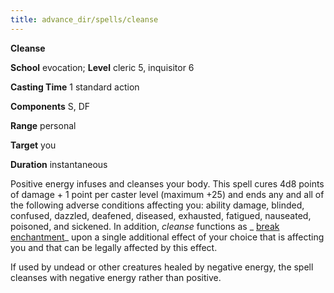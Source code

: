 ```yaml
---
title: advance_dir/spells/cleanse
---
```

 **Cleanse**

**School** evocation; **Level** cleric 5, inquisitor 6

**Casting Time** 1 standard action

**Components** S, DF

**Range** personal

**Target** you

**Duration** instantaneous

Positive energy infuses and cleanses your body. This spell cures 4d8 points of damage + 1 point per caster level (maximum +25) and ends any and all of the following adverse conditions affecting you: ability damage, blinded, confused, dazzled, deafened, diseased, exhausted, fatigued, nauseated, poisoned, and sickened. In addition, _cleanse_ functions as _ [break enchantment](../../spell_dir/breakEnchantment#_break-enchantment)_ upon a single additional effect of your choice that is affecting you and that can be legally affected by this effect.

If used by undead or other creatures healed by negative energy, the spell cleanses with negative energy rather than positive.

